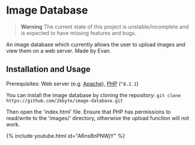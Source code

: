 # Image Database
> **Warning**
> The current state of this project is unstable/incomplete and is expected to have missing features and bugs. 

An image database which currently allows the user to upload images and view them on a web server. Made by Evan.

## Installation and Usage
Prerequisites: Web server (e.g. [Apache](https://www.apache.org/)), [PHP](https://www.php.net/downloads.php) (`^8.2.1`)

You can install the image database by cloning the repository:
```git clone https://github.com/2kbyte/image-database.git```

Then open the 'index.html' file. Ensure that PHP has permissions to read/write to the 'images/' directory, otherwise the upload function will not work. 

{% include youtube.html id="A6nsBnPNWjY" %}

